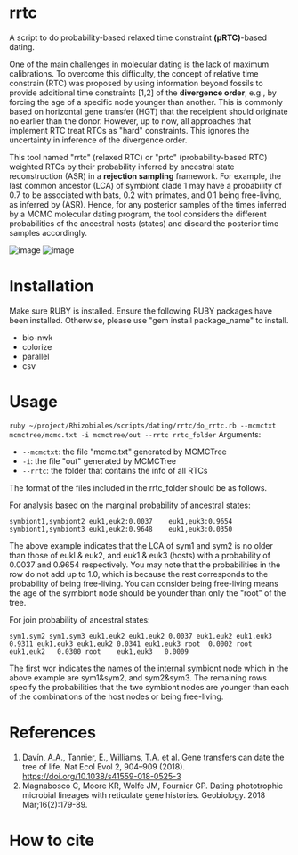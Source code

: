 # rrtc
A script to do probability-based relaxed time constraint **(pRTC)**-based dating.

One of the main challenges in molecular dating is the lack of maximum calibrations. To overcome this difficulty, the concept of relative time constrain (RTC) was proposed by using information beyond fossils to provide additional time constraints [1,2] of the **divergence order**, e.g., by forcing the age of a specific node younger than another. This is commonly based on horizontal gene transfer (HGT) that the receipient should originate no earlier than the donor. However, up to now, all approaches that implement RTC treat RTCs as "hard" constraints. This ignores the uncertainty in inference of the divergence order.

This tool named "rrtc" (relaxed RTC) or "prtc" (probability-based RTC) weighted RTCs by their probability inferred by ancestral state reconstruction (ASR) in a **rejection sampling** framework. For example, the last common ancestor (LCA) of symbiont clade 1 may have a probability of 0.7 to be associated with bats, 0.2 with primates, and 0.1 being free-living, as inferred by (ASR). Hence, for any posterior samples of the times inferred by a MCMC molecular dating program, the tool considers the different probabilities of the ancestral hosts (states) and discard the posterior time samples accordingly.

![image](https://github.com/evolbeginner/rrtc/assets/8715751/15e86c00-9f24-4bde-bed3-4b2c8ca8fe13)
![image](https://github.com/evolbeginner/rrtc/assets/8715751/d46b0620-2bf7-48fd-a5f0-e2c5ba2cf1e6)

# Installation
Make sure RUBY is installed. Ensure the following RUBY packages have been installed. Otherwise, please use "gem install package_name" to install.
* bio-nwk
* colorize
* parallel
* csv

# Usage
`ruby ~/project/Rhizobiales/scripts/dating/rrtc/do_rrtc.rb --mcmctxt mcmctree/mcmc.txt -i mcmctree/out --rrtc rrtc_folder`
Arguments:
  * `--mcmctxt`: the file "mcmc.txt" generated by MCMCTree
  * `-i`: the file "out" generated by MCMCTree
  * `--rrtc`: the folder that contains the info of all RTCs

The format of the files included in the rrtc_folder should be as follows.

For analysis based on the marginal probability of ancestral states:

`
symbiont1,symbiont2 euk1,euk2:0.0037	euk1,euk3:0.9654
symbiont1,symbiont3 euk1,euk2:0.9648	euk1,euk3:0.0350
`

The above example indicates that the LCA of sym1 and sym2 is no older than those of eukl & euk2, and euk1 & euk3 (hosts) with a probability of 0.0037 and 0.9654 respectively. You may note that the probabilities in the row do not add up to 1.0, which is because the rest corresponds to the probability of being free-living. You can consider being free-living means the age of the symbiont node should be younder than only the "root" of the tree.

For join probability of ancestral states:

`
sym1,sym2 sym1,sym3
euk1,euk2 euk1,euk2 0.0037
euk1,euk2 euk1,euk3	0.9311
euk1,euk3 euk1,euk2 0.0341
euk1,euk3 root	0.0002
root	euk1,euk2	0.0300
root	euk1,euk3	0.0009
`

The first wor indicates the names of the internal symbiont node which in the above example are sym1&sym2, and sym2&sym3. The remaining rows specify the probabilities that the two symbiont nodes are younger than each of the combinations of the host nodes or being free-living.

# References
1. Davín, A.A., Tannier, E., Williams, T.A. et al. Gene transfers can date the tree of life. Nat Ecol Evol 2, 904–909 (2018). https://doi.org/10.1038/s41559-018-0525-3
2. Magnabosco C, Moore KR, Wolfe JM, Fournier GP. Dating phototrophic microbial lineages with reticulate gene histories. Geobiology. 2018 Mar;16(2):179-89.


# How to cite


